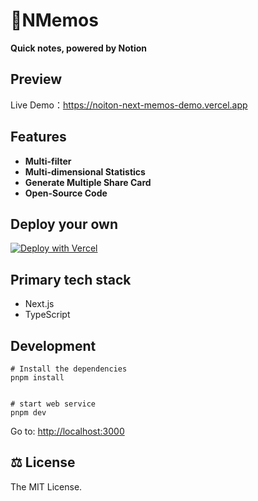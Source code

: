 # **💭NMemos** 
**Quick notes, powered by Notion**
## Preview

Live Demo：https://noiton-next-memos-demo.vercel.app

## Features

- **Multi-filter**
- **Multi-dimensional Statistics**
- **Generate Multiple Share Card**
- **Open-Source Code**


## Deploy your own

[![Deploy with Vercel](https://vercel.com/button)](https://vercel.com/new/clone?repository-url=https%3A%2F%2Fgithub.com%2Flxw15337674%2Fnotion-next-memos&env=USERNAME,NOTION_DATABASE_ID,NOTION_TOKEN,NOTION_ACTIVE_USER,NOTION_TOKEN_V2&project-name=noiton-next-memos&repository-name=noiton-next-memos)



## Primary tech stack

- Next.js
- TypeScript

## Development

```
# Install the dependencies
pnpm install


# start web service
pnpm dev
```

Go to: [http://localhost:3000](http://localhost:3000/)

## ⚖️ License

The MIT License.

